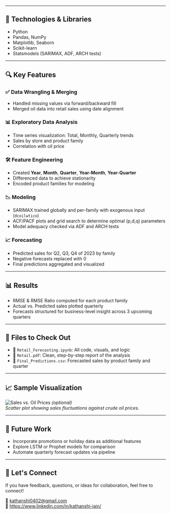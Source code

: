 
---

## 🧰 Technologies & Libraries

- Python
- Pandas, NumPy
- Matplotlib, Seaborn
- Scikit-learn
- Statsmodels (SARIMAX, ADF, ARCH tests)

---

## 🔍 Key Features

### ✅ Data Wrangling & Merging
- Handled missing values via forward/backward fill
- Merged oil data into retail sales using date alignment

### 📊 Exploratory Data Analysis
- Time series visualization: Total, Monthly, Quarterly trends
- Sales by store and product family
- Correlation with oil price

### 🛠 Feature Engineering
- Created **Year**, **Month**, **Quarter**, **Year-Month**, **Year-Quarter**
- Differenced data to achieve stationarity
- Encoded product families for modeling

### 📉 Modeling
- SARIMAX trained globally and per-family with exogenous input (`dcoilwtico`)
- ACF/PACF plots and grid search to determine optimal (p,d,q) parameters
- Model adequacy checked via ADF and ARCH tests

### 📈 Forecasting
- Predicted sales for Q2, Q3, Q4 of 2023 by family
- Negative forecasts replaced with 0
- Final predictions aggregated and visualized

---

## 📊 Results

- RMSE & RMSE Ratio computed for each product family
- Actual vs. Predicted sales plotted quarterly
- Forecasts structured for business-level insight across 3 upcoming quarters

---

## 📎 Files to Check Out

- 📘 `Retail_Forecasting.ipynb`: All code, visuals, and logic
- 📄 `Retail.pdf`: Clean, step-by-step report of the analysis
- 📁 `Final_Predictions.csv`: Forecasted sales by product family and quarter

---

## 📈 Sample Visualization

![Sales vs. Oil Prices](assets/sales_vs_oil_prices.png) *(optional)*  
*Scatter plot showing sales fluctuations against crude oil prices.*

---

## 🚀 Future Work

- Incorporate promotions or holiday data as additional features
- Explore LSTM or Prophet models for comparison
- Automate quarterly forecast updates via pipeline

---

## 🤝 Let's Connect

If you have feedback, questions, or ideas for collaboration, feel free to connect!

📧 kathanshi0402@gmail.com  
🔗 https://www.linkedin.com/in/kathanshi-jain/

